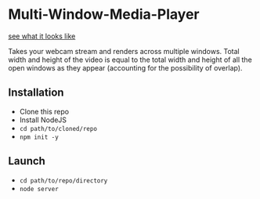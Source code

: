 # Multi-Window-Media-Player

[see what it looks like](https://imgur.com/a/fST940r)

Takes your webcam stream and renders across multiple windows. Total width and height of the video is equal to the total width and height of all the open windows as they appear (accounting for the possibility of overlap).

## Installation

 - Clone this repo
 - Install NodeJS
 - `cd path/to/cloned/repo`
 - `npm init -y`


## Launch

 - `cd path/to/repo/directory`
 - `node server`
